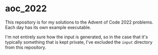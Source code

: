 # aoc_2022

This repository is for my solutions to the Advent of Code 2022 problems. Each day has its own example executable.

I'm not entirely sure how the input is generated, so in the case that it's typically something that is kept private, I've excluded the `input` directory from this repository.